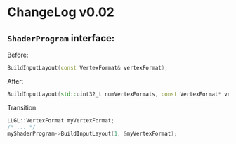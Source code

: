 ChangeLog v0.02
===============

`ShaderProgram` interface:
--------------------------

Before:
```cpp
BuildInputLayout(const VertexFormat& vertexFormat);
```

After:
```cpp
BuildInputLayout(std::uint32_t numVertexFormats, const VertexFormat* vertexFormats);
```

Transition:
```cpp
LLGL::VertexFormat myVertexFormat;
/* ... */
myShaderProgram->BuildInputLayout(1, &myVertexFormat);
```

